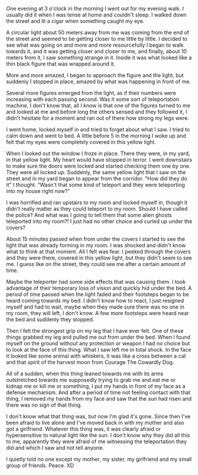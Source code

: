 One evening at 3 o'clock in the morning I went out for my evening walk.  I usually did it when I was tense at home and couldn't sleep.  I walked down the street and lit a cigar when something caught my eye.  


A circular light about 50 meters away from me was coming from the end of the street and seemed to be getting closer to me little by little.  I decided to see what was going on and more and more resourcefully I began to walk towards it, and it was getting closer and closer to me, and finally, about 10 meters from it, I saw something strange in it.  Inside it was what looked like a thin black figure that was wrapped around it.


More and more amazed, I began to approach the figure and the light, but suddenly I stopped in place, amazed by what was happening in front of me.


Several more figures emerged from the light, as if their numbers were increasing with each passing second.  Was it some sort of teleportation machine, I don't know that, all I know is that one of the figures turned to me and looked at me and before long the others sensed and they followed it, I didn't hesitate for a moment and ran out of there  how strong my legs were.


I went home, locked myself in and tried to forget about what I saw.  I tried to calm down and went to bed.  A little before 5 in the morning I woke up and felt that my eyes were completely covered in this yellow light.


When I looked out the window I froze in place.  There they were, in my yard, in that yellow light.  My heart would have stopped in terror.  I went downstairs to make sure the doors were locked and started checking them one by one.  They were all locked up.  Suddenly, the same yellow light that I saw on the street and in my yard began to appear from the corridor.  "How did they do it" I thought.  “Wasn't that some kind of teleport and they were teleporting into my house right now?”


I was horrified and ran upstairs to my room and locked myself in, though it didn't really matter as they could teleport to my room.  Should I have called the police?  And what was I going to tell them that some alien ghosts teleported into my room?!  I just had no other choice and curled up under the covers?


About 15 minutes passed when from under the covers I started to see the light that was already forming in my room.  I was shocked and didn't know what to think at that moment.  All I felt was fear.  I peeked through the covers and they were there, covered in this yellow light, but they didn't seem to see me.  I guess like on the street, they could see me after a certain amount of time.


Maybe the teleporter had some side effects that was causing them.  I took advantage of their temporary loss of vision and quickly hid under the bed.  A period of time passed when the light faded and their footsteps began to be heard coming towards my bed.  I didn't know how to react, I just resigned myself and had to wait, maybe when they made sure there was no one in my room, they will left, I don't know.  A few more footsteps were heard near the bed and suddenly they stopped.


Then I felt the strongest grip on my leg that I have ever felt.  One of these things grabbed my leg and pulled me out from under the bed.  When I found myself on the ground without any protection or weapon I had no choice but to look at the face of this thing.  What I saw left me in total shock.  In the face it looked like some animal with whiskers, it was like a cross between a cat and that spirit of the harvest moon from Courage The Cowardly Dog.


All of a sudden, when this thing leaned towards me with its arms outstretched towards me supposedly trying to grab me and eat me or kidnap me or kill me or something, I put my hands in front of my face as a defense mechanism.  And after a period of time not feeling contact with that thing, I removed my hands from my face and saw that the sun had risen and there was no sign of that thing.


I don't know what that thing was, but now I'm glad it's gone.  Since then I've been afraid to live alone and I've moved back in with my mother and also got a girlfriend.  Whatever this thing was, it was clearly afraid or hypersensitive to natural light like the sun.  I don't know why they did all this to me, apparently they were afraid of me witnessing the teleportation they did and which I saw and not tell anyone.


I quietly told no one except my mother, my sister, my girlfriend and my small group of friends.  Peace. XD